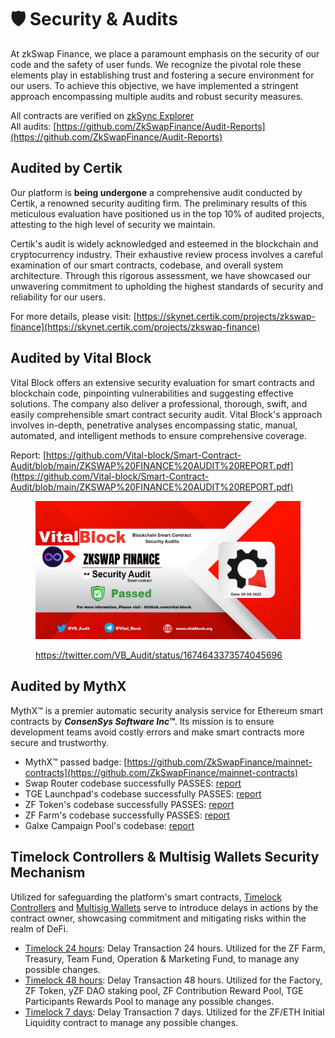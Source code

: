 # 🛡 Security & Audits

At zkSwap Finance, we place a paramount emphasis on the security of our code and the safety of user funds. We recognize the pivotal role these elements play in establishing trust and fostering a secure environment for our users. To achieve this objective, we have implemented a stringent approach encompassing multiple audits and robust security measures.

All contracts are verified on [zkSync Explorer](smart-contracts.md) \
All audits: [https://github.com/ZkSwapFinance/Audit-Reports](https://github.com/ZkSwapFinance/Audit-Reports)

## Audited by Certik

Our platform is **being undergone** a comprehensive audit conducted by Certik, a renowned security auditing firm. The preliminary results of this meticulous evaluation have positioned us in the top 10% of audited projects, attesting to the high level of security we maintain.

&#x20;Certik's audit is widely acknowledged and esteemed in the blockchain and cryptocurrency industry. Their exhaustive review process involves a careful examination of our smart contracts, codebase, and overall system architecture. Through this rigorous assessment, we have showcased our unwavering commitment to upholding the highest standards of security and reliability for our users.

For more details, please visit: [https://skynet.certik.com/projects/zkswap-finance](https://skynet.certik.com/projects/zkswap-finance)

## Audited by Vital Block

Vital Block offers an extensive security evaluation for smart contracts and blockchain code, pinpointing vulnerabilities and suggesting effective solutions. The company also deliver a professional, thorough, swift, and easily comprehensible smart contract security audit. Vital Block's approach involves in-depth, penetrative analyses encompassing static, manual, automated, and intelligent methods to ensure comprehensive coverage.

Report: [https://github.com/Vital-block/Smart-Contract-Audit/blob/main/ZKSWAP%20FINANCE%20AUDIT%20REPORT.pdf](https://github.com/Vital-block/Smart-Contract-Audit/blob/main/ZKSWAP%20FINANCE%20AUDIT%20REPORT.pdf)

<figure><img src="../.gitbook/assets/image (42).png" alt="" width="563"><figcaption><p><a href="https://twitter.com/VB_Audit/status/1674643373574045696">https://twitter.com/VB_Audit/status/1674643373574045696</a></p></figcaption></figure>

## Audited by MythX

MythX™ is a premier automatic security analysis service for Ethereum smart contracts by _**ConsenSys Software Inc™**_. Its mission is to ensure development teams avoid costly errors and make smart contracts more secure and trustworthy.

* MythX™ passed badge: [https://github.com/ZkSwapFinance/mainnet-contracts](https://github.com/ZkSwapFinance/mainnet-contracts)
* Swap Router codebase successfully PASSES: [report](https://github.com/ZkSwapFinance/Audit-Reports/blob/main/2\_MythX\_DEX\_Full\_Report.pdf)
* TGE Launchpad's codebase successfully PASSES: [report](https://github.com/ZkSwapFinance/Audit-Reports/blob/main/3\_MythX\_TGE\_Full\_Report.pdf)
* ZF Token's codebase successfully PASSES: [report](https://github.com/ZkSwapFinance/Audit-Reports/blob/main/4\_MythX\_Token\_Full\_Report.pdf)
* ZF Farm's codebase successfully PASSES: [report](https://github.com/ZkSwapFinance/Audit-Reports/blob/main/5\_MythX\_Farm\_Full\_Report.pdf)
* Galxe Campaign Pool's codebase: [report](https://github.com/ZkSwapFinance/Audit-Reports/blob/main/6\_MythX\_Galxe\_Campaign\_Pool\_Full\_Report.pdf)

## Timelock Controllers & Multisig Wallets Security Mechanism

Utilized for safeguarding the platform's smart contracts, [Timelock Controllers](https://docs.zkswap.finance/contracts-and-audits/smart-contracts) and [Multisig Wallets](https://docs.zkswap.finance/contracts-and-audits/multisig-wallets) serve to introduce delays in actions by the contract owner, showcasing commitment and mitigating risks within the realm of DeFi.

* [Timelock 24 hours](https://docs.zkswap.finance/contracts-and-audits/smart-contracts): Delay Transaction 24 hours. Utilized for the ZF Farm, Treasury, Team Fund, Operation & Marketing Fund, to manage any possible  changes.
* [Timelock 48 hours](https://docs.zkswap.finance/contracts-and-audits/smart-contracts): Delay Transaction 48 hours. Utilized for the Factory, ZF Token, yZF DAO staking pool, ZF Contribution Reward Pool, TGE Participants Rewards Pool to manage any possible changes.
* [Timelock 7 days](https://docs.zkswap.finance/contracts-and-audits/smart-contracts): Delay Transaction 7 days. Utilized for the ZF/ETH Initial Liquidity contract to manage any possible changes.
